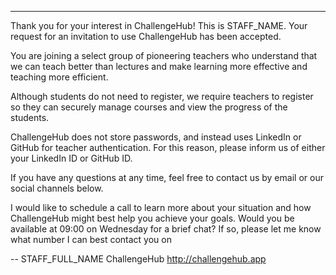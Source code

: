 ---
Thank you for your interest in ChallengeHub!
This is STAFF_NAME.
Your request for an invitation to use ChallengeHub has been accepted.

You are joining a select group of pioneering teachers who understand that we can teach better than lectures and make learning more effective and teaching more efficient.

Although students do not need to register, we require teachers to register so they can securely manage courses and view the progress of the students.

ChallengeHub does not store passwords, and instead uses LinkedIn or GitHub for teacher authentication. For this reason, please inform us of either your LinkedIn ID or GitHub ID.

If you have any questions at any time, feel free to contact us by email or our social channels below.

I would like to schedule a call to learn more about your situation and how ChallengeHub might best help you achieve your goals. Would you be available at 09:00 on Wednesday for a brief chat? If so, please let me know what number I can best contact you on

--
STAFF_FULL_NAME
ChallengeHub
http://challengehub.app